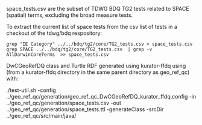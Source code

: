 space_tests.csv are the subset of TDWG BDQ TG2 tests related to SPACE (spatial) terms, excluding the broad measure tests.

To extract the current list of space tests from the csv list of tests in a checkout of the tdwg/bdq respository: 

    grep "IE Category" ../../bdq/tg2/core/TG2_tests.csv > space_tests.csv
    grep SPACE ../../bdq/tg2/core/TG2_tests.csv  | grep -v AllDarwinCoreTerms  >> space_tests.csv

DwCGeoRefDQ class and Turtle RDF generated using kurator-ffdq using (from a kurator-ffdq directory in the same parent directory as geo_ref_qc) with:

   ./test-util.sh -config ../geo_ref_qc/generation/geo_ref_qc_DwCGeoRefDQ_kurator_ffdq.config -in ../geo_ref_qc/generation/space_tests.csv -out ../geo_ref_qc/generation/space_tests.ttl -generateClass -srcDir ../geo_ref_qc/src/main/java/
